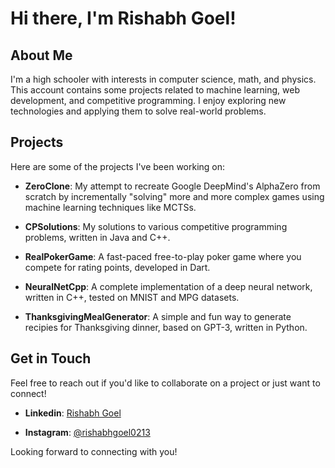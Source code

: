 # Hi there, I'm Rishabh Goel!

## About Me

I'm a high schooler with interests in computer science, math, and physics. This account contains some projects related to machine learning, web development, and competitive programming. I enjoy exploring new technologies and applying them to solve real-world problems.

## Projects

Here are some of the projects I've been working on:

- **ZeroClone**: My attempt to recreate Google DeepMind's AlphaZero from scratch by incrementally "solving" more and more complex games using machine learning techniques like MCTSs.

- **CPSolutions**: My solutions to various competitive programming problems, written in Java and C++.
  
- **RealPokerGame**: A fast-paced free-to-play poker game where you compete for rating points, developed in Dart.

- **NeuralNetCpp**: A complete implementation of a deep neural network, written in C++, tested on MNIST and MPG datasets.
  
- **ThanksgivingMealGenerator**: A simple and fun way to generate recipies for Thanksgiving dinner, based on GPT-3, written in Python. 

## Get in Touch

Feel free to reach out if you'd like to collaborate on a project or just want to connect!

- **Linkedin**: [Rishabh Goel](https://www.linkedin.com/in/rishabh-goel-00679533b/)

- **Instagram**: [@rishabhgoel0213](https://www.instagram.com/rishabhgoel0213/)

Looking forward to connecting with you!
